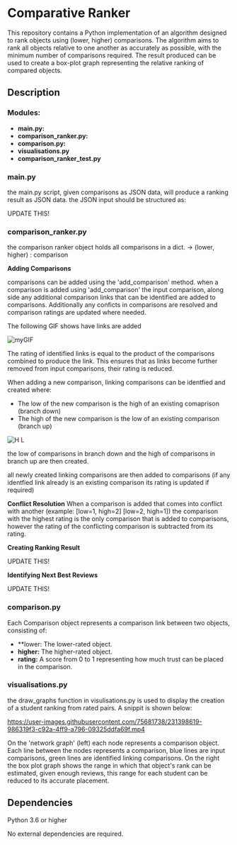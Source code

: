 # Comparative Ranker

This repository contains a Python implementation of an algorithm designed to rank objects using (lower, higher) comparisons.
The algorithm aims to rank all objects relative to one another as accurately as possible, with the minimum number of comparisons required.
The result produced can be used to create a box-plot graph representing the relative ranking of compared objects.

## Description

### Modules:

- **main.py:**
- **comparison_ranker.py:**
- **comparison.py:**
- **visualisations.py**
- **comparison_ranker_test.py**

### main.py

the main.py script, given comparisons as JSON data, will produce a ranking result as JSON data.
the JSON input should be structured as:

UPDATE THIS!

### comparison_ranker.py

the comparison ranker object holds all comparisons in a dict. -> (lower, higher) : comparison

**Adding Comparisons**

comparisons can be added using the 'add_comparison' method.
when a comparison is added using 'add_comparison' the input comparison, along side any additional comparison links that can be identified are added to comparisons. Additionally any conficts in comparisons are resolved and comparison ratings are updated where needed.

The following GIF shows have links are added

![myGIF](https://user-images.githubusercontent.com/75681738/230832541-e14e797b-4a16-44e4-9485-58c28c980078.gif)

The rating of identified links is equal to the product of the comparisons combined to produce the link.
This ensures that as links become further removed from input comparisons, their rating is reduced.

When adding a new comparison, linking comparisons can be identfied and created where:

- The low of the new comparison is the high of an existing comaprison (branch down)
- The high of the new comparison is the low of an existing comparison (branch up)

![ H L ](https://user-images.githubusercontent.com/75681738/236701011-06b4e054-21d3-485b-b7d2-a251547e01bf.png)

the low of comparisons in branch down and the high of comparisons in branch up are then created.

all newly created linking comparisons are then added to comparisons
(if any identfied link already is an existing comparison its rating is updated if required)

**Conflict Resolution**
When a comparison is added that comes into conflict with another (example: [low=1, high=2] [low=2, high=1]) the comparison with the highest rating is the only comparison that is added to comparisons, however the rating of the conflicting comparison is subtracted from its rating.

**Creating Ranking Result**

UPDATE THIS!

**Identifying Next Best Reviews**

UPDATE THIS!

### comparison.py

Each Comparison object represents a comparison link between two objects, consisting of:

- **lower: The lower-rated object.
- **higher:** The higher-rated object.
- **rating:** A score from 0 to 1 representing how much trust can be placed in the comparison.

### visualisations.py

the draw_graphs function in visulisations.py is used to display the creation of a student ranking from rated pairs. A snippit is shown below:

https://user-images.githubusercontent.com/75681738/231398619-986319f3-c92a-4ff9-a796-09325ddfa69f.mp4

On the 'network graph' (left) each node represents a comparison object. Each line between the nodes represents a comparison, blue lines are input comparisons, green lines are identified linking comparisons.
On the right the box plot graph shows the range in which that object's rank can be estimated, given enough reviews, this range for each student can be reduced to its accurate placement.

## Dependencies

Python 3.6 or higher

No external dependencies are required.
